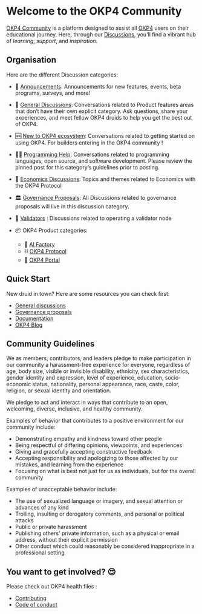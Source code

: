 
# Welcome to the OKP4 Community

[OKP4 Community](https://github.com/okp4/community) is a platform designed to assist all [OKP4](https://okp4.network) users on their educational journey. Here, through our [Discussions](https://github.com/okp4/community/discussions), you'll find a vibrant hub of _learning_, _support_, and _inspiration_.

## Organisation

Here are the different Discussion categories:

- 📣 [Announcements]([url](https://github.com/okp4/community/discussions/categories/announcements)): Announcements for new features, events, beta programs, surveys, and more!
- 💬 [General Discussions](https://github.com/okp4/community/discussions/categories/general-discussions): Conversations related to Product features areas that don’t have their own explicit category. Ask questions, share your experiences, and meet fellow OKP4 druids to help you get the best out of OKP4.
- 🆕 [New to OKP4 ecosystem](https://github.com/okp4/community/discussions/categories/new-to-okp4-ecosystem): Conversations related to getting started on using OKP4. For builders entering in the OKP4 community !
- 🧑‍💻 [Programming Help](https://github.com/okp4/community/discussions/categories/programming-help): Conversations related to programming languages, open source, and software development. Please review the pinned post for this category’s guidelines prior to posting.
- 🏦 [Economics Discussions](https://github.com/okp4/community/discussions/categories/economics-discussions): Topics and themes related to Economics with the OKP4 Protocol
- 🏛️ [Governance Proposals](https://github.com/okp4/community/discussions/categories/governance-proposals): All Discussions related to governance proposals will live in this discussion category.
- 🔨 [Validators](https://github.com/okp4/community/discussions/categories/validators) : Discussions related to operating a validator node  

- 📦 OKP4 Product categories:
  - 🤖 [AI Factory](https://github.com/okp4/community/discussions/categories/ai-factory)
  - ⛓️ [OKP4 Protocol](https://github.com/okp4/community/discussions/categories/okp4-protocol)
  - 🚪 [OKP4 Portal](https://github.com/okp4/community/discussions/categories/okp4-portal)

## Quick Start

New druid in town? Here are some resources you can check first:

- [General discussions](https://github.com/okp4/community/discussions/categories/general-discussions)
- [Governance proposals](https://github.com/okp4/community/discussions/categories/governance-proposals)
- [Documentation](https://docs.okp4.network)
- [OKP4 Blog](https://blog.okp4.network)

## Community Guidelines

We as members, contributors, and leaders pledge to make participation in our community a harassment-free experience for everyone, regardless of age, body size, visible or invisible disability, ethnicity, sex characteristics, gender identity and expression, level of experience, education, socio-economic status, nationality, personal appearance, race, caste, color, religion, or sexual identity and orientation.

We pledge to act and interact in ways that contribute to an open, welcoming, diverse, inclusive, and healthy community.

Examples of behavior that contributes to a positive environment for our community include:

- Demonstrating empathy and kindness toward other people
- Being respectful of differing opinions, viewpoints, and experiences
- Giving and gracefully accepting constructive feedback
- Accepting responsibility and apologizing to those affected by our mistakes, and learning from the experience
- Focusing on what is best not just for us as individuals, but for the overall community

Examples of unacceptable behavior include:

- The use of sexualized language or imagery, and sexual attention or advances of any kind
- Trolling, insulting or derogatory comments, and personal or political attacks
- Public or private harassment
- Publishing others' private information, such as a physical or email address, without their explicit permission
- Other conduct which could reasonably be considered inappropriate in a professional setting

## You want to get involved? 😍

Please check out OKP4 health files :

- [Contributing](https://github.com/okp4/.github/blob/main/CONTRIBUTING.md)
- [Code of conduct](https://github.com/okp4/.github/blob/main/CODE_OF_CONDUCT.md)
